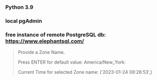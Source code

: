 ### Python 3.9
### local pgAdmin
### free instance of remote PostgreSQL db: https://www.elephantsql.com/

> Provide a Zone Name.
> 
> Press ENTER for default value: America/New_York:
> 
> Current Time for selected Zone name: ('2023-01-24 08:26:53',)

